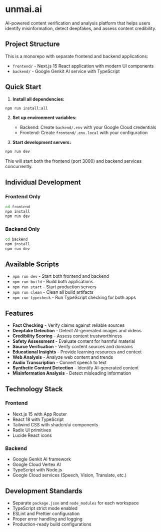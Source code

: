 # unmai.ai

AI-powered content verification and analysis platform that helps users identify misinformation, detect deepfakes, and assess content credibility.

## Project Structure

This is a monorepo with separate frontend and backend applications:

- `frontend/` - Next.js 15 React application with modern UI components
- `backend/` - Google Genkit AI service with TypeScript

## Quick Start

1. **Install all dependencies:**
```bash
npm run install:all
```

2. **Set up environment variables:**
   - Backend: Create `backend/.env` with your Google Cloud credentials
   - Frontend: Create `frontend/.env.local` with your configuration

3. **Start development servers:**
```bash
npm run dev
```

This will start both the frontend (port 3000) and backend services concurrently.

## Individual Development

### Frontend Only
```bash
cd frontend
npm install
npm run dev
```

### Backend Only
```bash
cd backend
npm install
npm run dev
```

## Available Scripts

- `npm run dev` - Start both frontend and backend
- `npm run build` - Build both applications
- `npm run start` - Start production servers
- `npm run clean` - Clean all build artifacts
- `npm run typecheck` - Run TypeScript checking for both apps

## Features

- **Fact Checking** - Verify claims against reliable sources
- **Deepfake Detection** - Detect AI-generated images and videos
- **Credibility Scoring** - Assess content trustworthiness
- **Safety Assessment** - Evaluate content for harmful material
- **Source Verification** - Verify content sources and domains
- **Educational Insights** - Provide learning resources and context
- **Web Analysis** - Analyze web content and trends
- **Audio Transcription** - Convert speech to text
- **Synthetic Content Detection** - Identify AI-generated content
- **Misinformation Analysis** - Detect misleading information

## Technology Stack

### Frontend
- Next.js 15 with App Router
- React 18 with TypeScript
- Tailwind CSS with shadcn/ui components
- Radix UI primitives
- Lucide React icons

### Backend
- Google Genkit AI framework
- Google Cloud Vertex AI
- TypeScript with Node.js
- Google Cloud services (Speech, Vision, Translate, etc.)

## Development Standards

- Separate `package.json` and `node_modules` for each workspace
- TypeScript strict mode enabled
- ESLint and Prettier configuration
- Proper error handling and logging
- Production-ready build configurations
